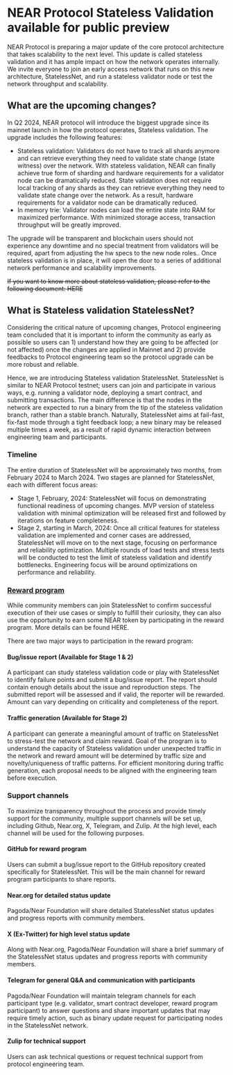 # NEAR Protocol Stateless Validation available for public preview

NEAR Protocol is preparing a major update of the core protocol architecture that takes scalability to the next level. This update is called stateless validation and it has ample impact on how the network operates internally. We invite everyone to join an early access network that runs on this new architecture, StatelessNet, and run a stateless validator node or test the network throughput and scalability.

## What are the upcoming changes?
In Q2 2024, NEAR protocol will introduce the biggest upgrade since its mainnet launch in how the protocol operates, Stateless validation. The upgrade includes the following features:
* Stateless validation: Validators do not have to track all shards anymore and can retrieve everything they need to validate state change (state witness) over the network. With stateless validation, NEAR can finally achieve true form of sharding and hardware requirements for a validator node can be dramatically reduced. State validation does not require local tracking of any shards as they can retrieve everything they need to validate state change over the network. As a result, hardware requirements for a validator node can be dramatically reduced.
* In memory trie: Validator nodes can load the entire state into RAM for maximized performance. With minimized storage access, transaction throughput will be greatly improved. 

The upgrade will be transparent and blockchain users should not experience any downtime and no special treatment from validators will be required, apart from adjusting the hw specs to the new node roles.. Once stateless validation is in place, it will open the door to a series of additional network performance and scalability improvements.

~~If you want to know more about stateless validation, please refer to the following document: HERE~~

## What is Stateless validation StatelessNet?
Considering the critical nature of upcoming changes, Protocol engineering team concluded that it is important to inform the community as early as possible so users can 1) understand how they are going to be affected (or not affected) once the changes are applied in Mainnet and 2) provide feedbacks to Protocol engineering team so the protocol upgrade can be more robust and reliable.

Hence, we are introducing Stateless validation StatelessNet. StatelessNet is similar to NEAR Protocol testnet; users can join and participate in various ways, e.g. running a validator node, deploying  a smart contract, and submitting transactions. The main difference is that the nodes in the network are expected to run a binary from the tip of the stateless validation branch, rather than a stable branch. Naturally, StatelessNet aims at fail-fast, fix-fast mode through a tight feedback loop; a new binary may be released multiple times a week, as a result of rapid dynamic interaction between engineering team and participants.

### Timeline
The entire duration of StatelessNet will be approximately two months, from February 2024 to March 2024. Two stages are planned for StatelessNet, each with different focus areas:
* Stage 1, February, 2024: StatelessNet will focus on demonstrating functional readiness of upcoming changes. MVP version of stateless validation with minimal optimization will be released first and followed by iterations on feature completeness.
* Stage 2, starting in March, 2024: Once all critical features for stateless validation are implemented and corner cases are addressed, StatelessNet will move on to the next stage, focusing on performance and reliability optimization. Multiple rounds of load tests and stress tests will be conducted to test the limit of stateless validation and identify bottlenecks. Engineering focus will be around optimizations on performance and reliability. 

### [Reward program](reward-program.md)
While community members can join StatelessNet to confirm successful execution of their use cases or simply to fulfill their curiosity, they can also use the opportunity to earn some NEAR token by participating in the reward program. More details can be found HERE.

There are two major ways to participation in the reward program:

#### Bug/issue report (Available for Stage 1 & 2)
A participant can study stateless validation code or play with StatelessNet to identify failure points and submit a bug/issue report. The report should contain enough details about the issue and reproduction steps. The submitted report will be assessed and if valid, the reporter will be rewarded. Amount can vary depending on criticality and completeness of the report. 

#### Traffic generation (Available for Stage 2)
A participant can generate a meaningful amount of traffic on StatelessNet to stress-test the network and claim reward. Goal of the program is to understand the capacity of Stateless validation under unexpected traffic in the network and reward amount will be determined by traffic size and novelty/uniqueness of traffic patterns. For efficient monitoring during traffic generation, each proposal needs to be aligned with the engineering team before execution. 

### Support channels
To maximize transparency throughout the process and provide timely support for the community, multiple support channels will be set up, including Github, Near.org, X, Telegram, and Zulip. At the high level, each channel will be used for the following purposes.

#### GitHub for reward program
Users can submit a bug/issue report to the GitHub repository created specifically for StatelessNet. This will be the main channel for reward program participants to share reports.

#### Near.org for detailed status update
Pagoda/Near Foundation will share detailed StatelessNet status updates and progress reports with community members.

#### X (Ex-Twitter) for high level status update
Along with Near.org, Pagoda/Near Foundation will share a brief summary of the StatelessNet status updates and progress reports with community members.

#### Telegram for general Q&A and communication with participants
Pagoda/Near Foundation will maintain telegram channels for each participant type (e.g. validator, smart contract developer, reward program participant) to answer questions and share important updates that may require timely action, such as binary update request for participating nodes in the StatelessNet network.

#### Zulip for technical support
Users can ask technical questions or request technical support from protocol engineering team.
